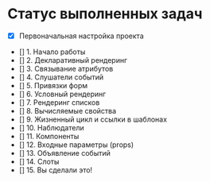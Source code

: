 # Статус выполненных задач

- [x] Первоначальная настройка проекта
- [] 1. Начало работы
- [] 2. Декларативный рендеринг
- [] 3. Связывание атрибутов
- [] 4. Слушатели событий
- [] 5. Привязки форм
- [] 6. Условный рендеринг
- [] 7. Рендеринг списков
- [] 8. Вычисляемые свойства
- [] 9. Жизненный цикл и ссылки в шаблонах
- [] 10. Наблюдатели
- [] 11. Компоненты
- [] 12. Входные параметры (props)
- [] 13. Объявление событий
- [] 14. Слоты
- [] 15. Вы сделали это!
